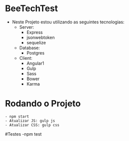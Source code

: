 # BeeTechTest

- Neste Projeto estou utilizando as seguintes tecnologias:
	- Server:
		- Express
		- jsonwebtoken
		- sequelize
	- Database:
	 	- Postgres
	- Client:
		- Angular1
		- Gulp
		- Sass
		- Bower
		- Karma


# Rodando o Projeto

	- npm start
	- Atualizar JS: gulp js
	- Atualizar CSS: gulp css

#Testes
	-npm test
